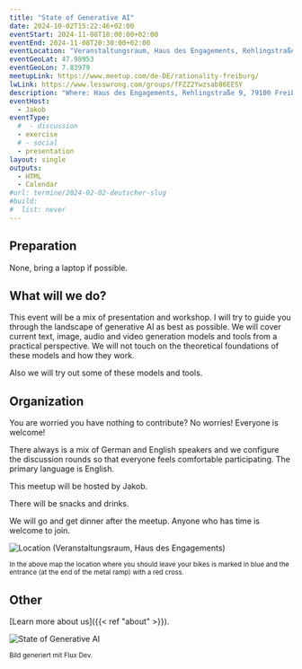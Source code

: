 ```yaml
---
title: "State of Generative AI"
date: 2024-10-02T15:22:46+02:00
eventStart: 2024-11-08T18:00:00+02:00
eventEnd: 2024-11-08T20:30:00+02:00
eventLocation: "Veranstaltungsraum, Haus des Engagements, Rehlingstraße 9, 79100 Freiburg"
eventGeoLat: 47.98953
eventGeoLon: 7.83979
meetupLink: https://www.meetup.com/de-DE/rationality-freiburg/
lwLink: https://www.lesswrong.com/groups/fFZZ2Ywzsab86EESY
description: "Where: Haus des Engagements, Rehlingstraße 9, 79100 Freiburg. When: Friday, February 2nd 2024 at 18:00 hours CEST."
eventHost:
  - Jakob
eventType:
  #  - discussion
  - exercise
  # - social
  - presentation
layout: single
outputs:
  - HTML
  - Calendar
#url: termine/2024-02-02-deutscher-slug
#build:
#  list: never
---
```


## Preparation

None, bring a laptop if possible.

## What will we do?

This event will be a mix of presentation and workshop.
I will try to guide you through the landscape of generative AI as best as possible.
We will cover current text, image, audio and video generation models and tools from a practical perspective.
We will not touch on the theoretical foundations of these models and how they work.

Also we will try out some of these models and tools.

## Organization

You are worried you have nothing to contribute? No worries! Everyone is
welcome!

There always is a mix of German and English speakers and we configure the
discussion rounds so that everyone feels comfortable participating. The primary
language is English.

This meetup will be hosted by Jakob.

There will be snacks and drinks.

We will go and get dinner after the meetup. Anyone who has time is welcome to
join.

![Location (Veranstaltungsraum, Haus des Engagements)](/images/hde-new-building-2.png)

<small>In the above map the location where you should leave your bikes is marked
in blue and the entrance (at the end of the metal ramp) with a red cross.</small>


## Other

[Learn more about us]({{< ref "about" >}}).

![State of Generative AI](/images/state-of-generative-ai.png "State of Generative AI")

<small>Bild generiert mit Flux Dev.</small>

